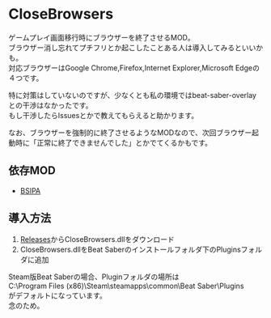 # CloseBrowsers
ゲームプレイ画面移行時にブラウザーを終了させるMOD。<br>
ブラウザー消し忘れてプチフリとか起こしたことある人は導入してみるといいかも。<br>
対応ブラウザーはGoogle Chrome,Firefox,Internet Explorer,Microsoft Edgeの４つです。<br>

特に対策はしていないのですが、少なくとも私の環境ではbeat-saber-overlayとの干渉はなかったです。<br>
もし干渉したらIssuesとかで教えてもらえると助かります。

なお、ブラウザーを強制的に終了させるようなMODなので、次回ブラウザー起動時に「正常に終了できませんでした」とかでてくるかもです。

## 依存MOD
- [BSIPA](https://bsmg.github.io/BeatSaber-IPA-Reloaded/)

## 導入方法
1. [Releases](https://github.com/rakkyo150/CloseBrowsers/releases)からCloseBrowsers.dllをダウンロード
2. CloseBrowsers.dllをBeat Saberのインストールフォルダ下のPluginsフォルダに追加

Steam版Beat Saberの場合、Pluginフォルダの場所は<br>
C:\Program Files (x86)\Steam\steamapps\common\Beat Saber\Plugins<br>
がデフォルトになっています。<br>
念のため。
